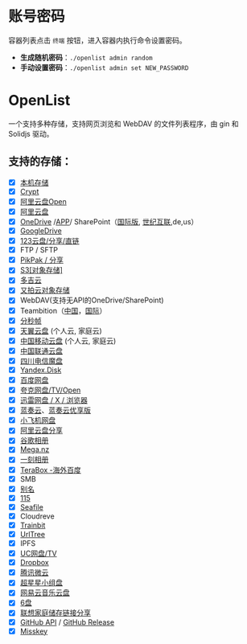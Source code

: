 # 账号密码

容器列表点击 `终端` 按钮，进入容器内执行命令设置密码。

- **生成随机密码**：`./openlist admin random`
- **手动设置密码**：`./openlist admin set NEW_PASSWORD`

# OpenList

一个支持多种存储，支持网页浏览和 WebDAV 的文件列表程序，由 gin 和 Solidjs 驱动。

## 支持的存储：
- [x] [本机存储](https://docs.oplist.org/zh/guide/drivers/local.html)
- [x] [Crypt](https://docs.oplist.org/zh/guide/drivers/Crypt.html)
- [x] [阿里云盘Open](https://docs.oplist.org/zh/guide/drivers/aliyundrive_open.html)
- [x] [阿里云盘](https://www.alipan.com/)
- [x] [OneDrive](https://docs.oplist.org/zh/guide/drivers/onedrive.html) /[APP](https://docs.oplist.org/zh/guide/drivers/onedrive_app.html)/ SharePoint（[国际版](https://www.office.com/), [世纪互联](https://portal.partner.microsoftonline.cn),de,us）
- [x] [GoogleDrive](https://drive.google.com/)
- [x] [123云盘/分享/直链](https://www.123pan.com/)
- [x] FTP / SFTP
- [x] [PikPak / 分享](https://www.mypikpak.com/)
- [x] [S3[对象存储]](https://docs.oplist.org/zh/guide/drivers/s3.html)
- [x] [多吉云](https://docs.oplist.org/zh/guide/drivers/s3.html#%E6%B7%BB%E5%8A%A0%E5%AF%B9%E8%B1%A1%E5%AD%98%E5%82%A8%E7%A4%BA%E4%BE%8B%E5%8F%8A%E5%AE%98%E6%96%B9%E6%96%87%E6%A1%A3)
- [x] [又拍云对象存储](https://www.upyun.com/products/file-storage)
- [x] WebDAV(支持无API的OneDrive/SharePoint)
- [x] Teambition（[中国](https://www.teambition.com/)，[国际](https://us.teambition.com/)）
- [x] [分秒帧](https://www.mediatrack.cn/)
- [x] [天翼云盘](https://cloud.189.cn) (个人云, 家庭云)
- [x] [中国移动云盘](https://yun.139.com/) (个人云, 家庭云)
- [x] [中国联通云盘](https://pan.wo.cn)
- [x] [四川电信魔盘](https://mopan.sc.189.cn/mopan/#/downloadPc)
- [x] [Yandex.Disk](https://disk.yandex.com/)
- [x] [百度网盘](https://pan.baidu.com/)
- [x] [夸克网盘/TV/Open](https://pan.quark.cn)
- [x] [迅雷网盘 / X / 浏览器](https://docs.oplist.org/zh/guide/drivers/thunder.html)
- [x] [蓝奏云](https://www.lanzou.com/)、[蓝奏云优享版](https://www.ilanzou.com)
- [x] [小飞机网盘](https://feijipan.com/)
- [x] [阿里云盘分享](https://www.alipan.com/)
- [x] [谷歌相册](https://photos.google.com/)
- [x] [Mega.nz](https://mega.nz)
- [x] [一刻相册](https://photo.baidu.com/)
- [x] [TeraBox -海外百度](https://www.terabox.com/)
- [x] SMB
- [x] [别名](https://docs.oplist.org/zh/guide/advanced/alias.html)
- [x] [115](https://115.com/)
- [x] [Seafile](https://www.seafile.com/)
- [x] Cloudreve
- [x] [Trainbit](https://trainbit.com/)
- [x] [UrlTree](https://docs.oplist.org/zh/guide/drivers/UrlTree.html)
- [x] IPFS
- [x] [UC网盘/TV](https://drive.uc.cn/)
- [x] [Dropbox](https://www.dropbox.com)
- [x] [腾讯微云](https://www.weiyun.com/)
- [x] [超星星小组盘](https://docs.oplist.org/zh/guide/drivers/chaoxing.html)
- [x] [网易云音乐云盘](https://docs.oplist.org/zh/guide/drivers/163music.html)
- [x] [6盘](https://docs.oplist.org/zh/guide/drivers/halalcloud.html)
- [x] [联想家庭储存链接分享](https://pc.lenovo.com.cn)
- [x] [GitHub API](https://docs.oplist.org/zh/guide/drivers/github.html) / [GitHub Release](https://docs.oplist.org/zh/guide/drivers/github_releases.html)
- [x] [Misskey](https://misskey-hub.net/cn/docs/for-users/features/drive/)
